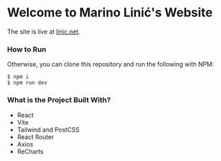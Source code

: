 # Welcome to Marino Linić's Website

The site is live at [linic.net](https://linic.net).

### How to Run

Otherwise, you can clone this repository and run the following with NPM:

```
$ npm i
$ npm run dev
```

### What is the Project Built With?

- React
- Vite
- Tailwind and PostCSS
- React Router
- Axios
- ReCharts

